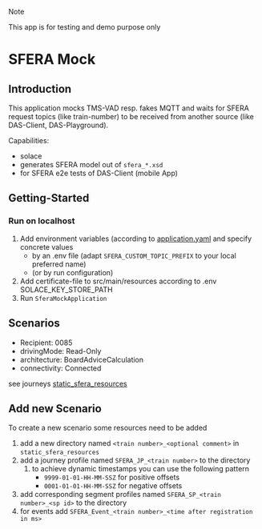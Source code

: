 > [!NOTE]  
> This app is for testing and demo purpose only

# SFERA Mock

## Introduction
This application mocks TMS-VAD resp. fakes MQTT and waits for SFERA request topics (like train-number) to be received from another source (like DAS-Client, DAS-Playground).

Capabilities:
- solace
- generates SFERA model out of `sfera_*.xsd`
- for SFERA e2e tests of DAS-Client (mobile App)

## Getting-Started
### Run on localhost
1. Add environment variables (according to [application.yaml](src/main/resources/application.yaml) and specify concrete values
   - by an .env file (adapt `SFERA_CUSTOM_TOPIC_PREFIX` to your local preferred name)
   - (or by run configuration)
2. Add certificate-file to src/main/resources according to .env SOLACE_KEY_STORE_PATH
3. Run `SferaMockApplication`

## Scenarios

- Recipient: 0085
- drivingMode: Read-Only
- architecture: BoardAdviceCalculation
- connectivity: Connected

see journeys [static_sfera_resources](src/main/resources/static_sfera_resources)

## Add new Scenario
To create a new scenario some resources need to be added
1. add a new directory named `<train number>_<optional comment>` in `static_sfera_resources`
2. add a journey profile named `SFERA_JP_<train number>` to the directory
   1. to achieve dynamic timestamps you can use the following pattern
      - `9999-01-01-HH-MM-SSZ` for positive offsets
      - `0001-01-01-HH-MM-SSZ` for negative offsets
3. add corresponding segment profiles named `SFERA_SP_<train number>_<sp id>` to the directory
4. for events add `SFERA_Event_<train number>_<time after registration in ms>`